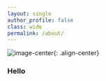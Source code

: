 ```yaml
---
layout: single
author_profile: false
class: wide
permalink: /about/
---
```


![image-center](/images/about.jpg){: .align-center}

### Hello
